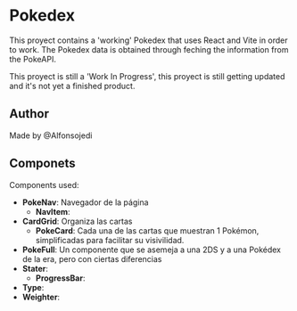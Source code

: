 # Pokedex
This proyect contains a 'working' Pokedex that uses React and Vite in order to work.
The Pokedex data is obtained through feching the information from the PokeAPI.

This proyect is still a 'Work In Progress', this proyect is still getting updated and it's not yet a finished product.

## Author
Made by @Alfonsojedi 

## Componets
Components used:
- **PokeNav**: Navegador de la página
  - **NavItem**:
- **CardGrid**: Organiza las cartas
  - **PokeCard**: Cada una de las cartas que muestran 1 Pokémon, simplificadas para facilitar su visivilidad.
- **PokeFull**: Un componente que se asemeja a una 2DS y a una Pokédex de la era, pero con ciertas diferencias 
- **Stater**:
  - **ProgressBar**:
- **Type**:
- **Weighter**:

<!---
# React + Vite

This template provides a minimal setup to get React working in Vite with HMR and some ESLint rules.

Currently, two official plugins are available:

- [@vitejs/plugin-react](https://github.com/vitejs/vite-plugin-react/blob/main/packages/plugin-react/README.md) uses [Babel](https://babeljs.io/) for Fast Refresh
- [@vitejs/plugin-react-swc](https://github.com/vitejs/vite-plugin-react-swc) uses [SWC](https://swc.rs/) for Fast Refresh
--->
